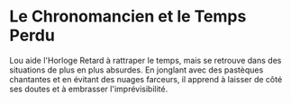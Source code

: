 # Le Chronomancien et le Temps Perdu

Lou aide l'Horloge Retard à rattraper le temps, mais se retrouve dans des situations de plus en plus absurdes. En jonglant avec des pastèques chantantes et en évitant des nuages farceurs, il apprend à laisser de côté ses doutes et à embrasser l'imprévisibilité.